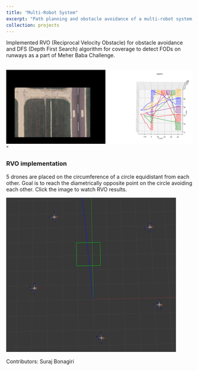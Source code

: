 ```yaml
---
title: "Multi-Robot System"
excerpt: "Path planning and obstacle avoidance of a multi-robot system (5 drones) for FOD (Foreign Object Debris) detection on runways.<br/><img src='/images/runway_coverage_comparison.png' width='600'/>"
collection: projects
---
```


Implemented RVO (Reciprocal Velocity Obstacle) for obstacle avoidance and DFS (Depth First Search) algorithm for coverage to detect FODs on runways as a part of Meher Baba Challenge.

<br/><img src='/images/runway_coverage_comparison.png'>"

### RVO implementation
5 drones are placed on the circumference of a circle equidistant from each other. Goal is to reach the diametrically opposite point on the circle avoiding each other. Click the image to watch RVO results.

[<img src="/images/rvo.png">](https://www.youtube.com/watch?v=EIWhbqbbenI "Reciprocal Velocity Obstacle")

Contributors: Suraj Bonagiri
